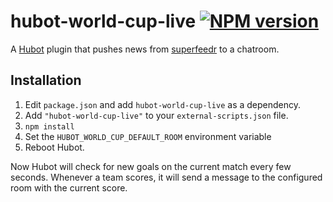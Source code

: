 # hubot-world-cup-live [![NPM version](https://badge.fury.io/js/hubot-world-cup-live.png)](http://badge.fury.io/js/hubot-world-cup-live)

A [Hubot](https://github.com/github/hubot) plugin that pushes news from [superfeedr](http://superfeedr.com/)
to a chatroom.

## Installation

1. Edit `package.json` and add `hubot-world-cup-live` as a dependency.
2. Add `"hubot-world-cup-live"` to your `external-scripts.json` file.
3. `npm install`
4. Set the `HUBOT_WORLD_CUP_DEFAULT_ROOM` environment variable
5. Reboot Hubot.

Now Hubot will check for new goals on the current match every few seconds.
Whenever a team scores, it will send a message to the configured room with the current score.
